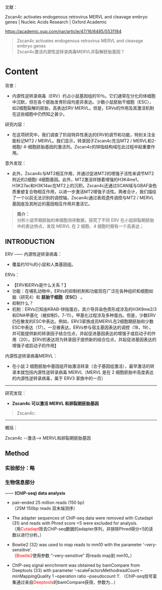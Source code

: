 文献：


Zscan4c activates endogenous retrovirus MERVL and cleavage embryo genes | Nucleic Acids Research | Oxford Academic

https://academic.oup.com/nar/article/47/16/8485/5531184

> Zscan4c activates endogenous retrovirus MERVL and cleavage embryo genes  
> Zscan4c激活内源性逆转录病毒MERVL并裂解胚胎基因？

# Content

背景：
- 内源性逆转录病毒（ERV）约占小鼠基因组的10％。它们通常在分化的体细胞中沉默，但在各个胚胎发育阶段均差异表达。少数小鼠胚胎干细胞（ESC），如2细胞裂解的胚胎，高表达ERV MERVL。但是，ERVs的作用及其激活机制在这些细胞中仍然知之甚少。

研究内容：
- 在这项研究中，我们调查了阶段特异性表达的ERV的调节和功能，特别关注全能标记MT2 / MERVL。我们显示，转录因子Zscan4c充当MT2 / MERVL和2-细胞/ 4-细胞胚胎基因的激活剂。Zscan4c的锌指结构域在此过程中起重要作用。

意外发现：
- 此外，Zscan4c与MT2相互作用，并通过促进MT2的增强子活性来调节MT2附近的2细胞/ 4细胞基因。此外，MT2激活伴随着增强的H3K4me1，H3K27ac和H3K14ac在MT2上的沉积。Zscan4c还通过SCAN域与GBAF染色质重塑复合物相互作用，以进一步激活MT2增强子活性。两者合计，我们描绘了一个以前无法识别的调控轴，Zscan4c通过表观遗传调控与MT2 / MERVL基因座及其附近的基因相互作用并激活它。

> **简介：**  
> 分析小鼠早期胚胎的单细胞测序数据，探究了不同 ERV 在小鼠卵裂期胚胎中的表达特点，发现 MERVL 在 2 细胞、4 细胞时期有一个高表达；

## INTRODUCTION

ERV —— 内源性逆转录病毒：  
- 覆盖约10％的小鼠和人类基因组。 

ERVs：
- 【ERV和ERVs是什么关系？】
- 功能：在哺乳动物中，ERVs的抑制机制和功能现在广泛在各种组织和细胞如脑（研究4）和 **胚胎干细胞（ESC）** 。
- 抑制什么？
- 机制：ERVs已知由KRAB-锌指蛋白，其介导异染色质形成涉及的H3K9me2/3和DNA甲基化（被抑制5，7-11）。甲基化过程涉及多种蛋白。但是，少数ERV仍在散发的ESC中表达。例如，ERV3家族成员MERVL在2细胞期胚胎和少数ESC中表达（17）。一旦被表达，ERVs参与宿主基因表达的调控（18，19），并可能提供新的转录因子结合位点，并起促进基因表达的增强子或启动子的作用（20）。【ERV的表达将为转录因子提供新的结合位点，并起促进基因表达的增强子或启动子的作用】

内源性逆转录病毒MERVL：
- 在小鼠 2 细胞胚胎中基因组开始激活转录（合子基因组激活），最早激活的转录本就包括内源性逆转录病毒 MERVL（MERVL 是在 2 细胞胚胎中高度表达的内源性逆转录病毒，属于 ERV3 家族中的一员）

---
研究发现：
- **Zscan4c 可以激活 MERVL 和卵裂期胚胎基因**

> Zscan4c: 

---
概括：

Zscan4c --激活--> MERVL和卵裂期胚胎基因

## Method

### 实验部分：略

### 生物信息部分
—— **(ChIP-seq) data analysis**

- pair-ended 25 million reads (150 bp)  
（25M 150bp reads 双末端测序）

- The adapter sequences of ChIP-seq data were removed with
Cutadapt (31) and reads with Phred score <5 were excluded
for analysis.  
（用<font color='red'>Cutadapt</font>除去ChIP-seq数据的adapter序列，并排除Phred得分<5的读数以进行分析。）

- Bowtie2 (32) was used to map reads to mm10 with the parameter ‘–very-sensitive’.  
（<font color='red'>Bowtie2</font>使用参数 “–very-sensitive” 将reads map到 mm10。）

- ChIP-seq signal enrichment was obtained by bamCompare from Deeptools (33) with parameter ‘–scaleFactorsMethodreadCount –minMappingQuality 1 –operation ratio –pseudocount 1’.
（ChIP-seq信号富集通过来自<font color='red'>Deeptools</font>的bamCompare获得，参数为...）

